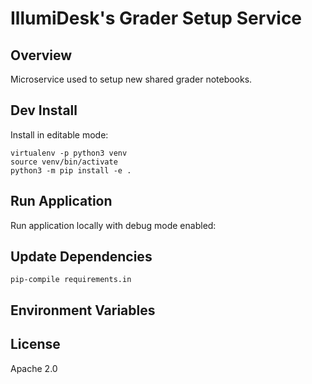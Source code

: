 # IllumiDesk's Grader Setup Service

## Overview

Microservice used to setup new shared grader notebooks.

## Dev Install

Install in editable mode:

    virtualenv -p python3 venv
    source venv/bin/activate
    python3 -m pip install -e .

## Run Application

Run application locally with debug mode enabled:

## Update Dependencies

    pip-compile requirements.in

## Environment Variables

## License

Apache 2.0